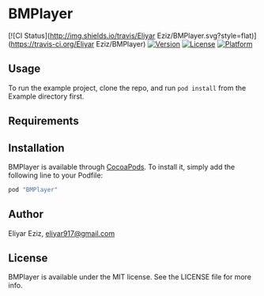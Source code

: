 # BMPlayer

[![CI Status](http://img.shields.io/travis/Eliyar Eziz/BMPlayer.svg?style=flat)](https://travis-ci.org/Eliyar Eziz/BMPlayer)
[![Version](https://img.shields.io/cocoapods/v/BMPlayer.svg?style=flat)](http://cocoapods.org/pods/BMPlayer)
[![License](https://img.shields.io/cocoapods/l/BMPlayer.svg?style=flat)](http://cocoapods.org/pods/BMPlayer)
[![Platform](https://img.shields.io/cocoapods/p/BMPlayer.svg?style=flat)](http://cocoapods.org/pods/BMPlayer)

## Usage

To run the example project, clone the repo, and run `pod install` from the Example directory first.

## Requirements

## Installation

BMPlayer is available through [CocoaPods](http://cocoapods.org). To install
it, simply add the following line to your Podfile:

```ruby
pod "BMPlayer"
```

## Author

Eliyar Eziz, eliyar917@gmail.com

## License

BMPlayer is available under the MIT license. See the LICENSE file for more info.
